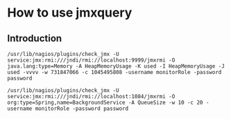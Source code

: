 # How to use jmxquery #

## Introduction ##


`/usr/lib/nagios/plugins/check_jmx -U service:jmx:rmi:///jndi/rmi://localhost:9999/jmxrmi -O java.lang:type=Memory -A HeapMemoryUsage -K used -I HeapMemoryUsage -J used -vvvv -w 731847066 -c 1045495808 -username monitorRole -password password`

`/usr/lib/nagios/plugins/check_jmx -U service:jmx:rmi:///jndi/rmi://localhost:1084/jmxrmi -O org:type=Spring,name=BackgroundService -A QueueSize -w 10 -c 20 -username monitorRole -password password`